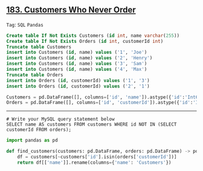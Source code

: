 ## [183. Customers Who Never Order](https://leetcode.com/problems/customers-who-never-order/)

```Tag```: ```SQL``` ```Pandas```

```SQL
Create table If Not Exists Customers (id int, name varchar(255))
Create table If Not Exists Orders (id int, customerId int)
Truncate table Customers
insert into Customers (id, name) values ('1', 'Joe')
insert into Customers (id, name) values ('2', 'Henry')
insert into Customers (id, name) values ('3', 'Sam')
insert into Customers (id, name) values ('4', 'Max')
Truncate table Orders
insert into Orders (id, customerId) values ('1', '3')
insert into Orders (id, customerId) values ('2', '1')
```

```Python
Customers = pd.DataFrame([], columns=['id', 'name']).astype({'id':'Int64', 'name':'object'})
Orders = pd.DataFrame([], columns=['id', 'customerId']).astype({'id':'Int64', 'customerId':'Int64'})
```

---

```MySQL
# Write your MySQL query statement below
SELECT name AS customers FROM customers WHERE id NOT IN (SELECT customerId FROM orders);
```

```Python
import pandas as pd

def find_customers(customers: pd.DataFrame, orders: pd.DataFrame) -> pd.DataFrame:
    df = customers[~customers['id'].isin(orders['customerId'])]
    return df[['name']].rename(columns={'name': 'Customers'})
```
